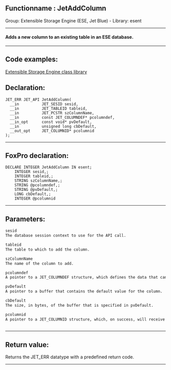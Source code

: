 <link rel="stylesheet" type="text/css" href="../../css/win32api.css">  
<link rel="stylesheet" href="https://cdnjs.cloudflare.com/ajax/libs/font-awesome/4.7.0/css/font-awesome.min.css">

## Functionname : JetAddColumn
Group: Extensible Storage Engine (ESE, Jet Blue) - Library: esent    
***  


#### Adds a new column to an existing table in an ESE database.
***  


## Code examples:
[Extensible Storage Engine class library](../../samples/sample_532.md)  

## Declaration:
```foxpro  
JET_ERR JET_API JetAddColumn(
  __in          JET_SESID sesid,
  __in          JET_TABLEID tableid,
  __in          JET_PCSTR szColumnName,
  __in          const JET_COLUMNDEF* pcolumndef,
  __in_opt      const void* pvDefault,
  __in          unsigned long cbDefault,
  __out_opt     JET_COLUMNID* pcolumnid
);  
```  
***  


## FoxPro declaration:
```foxpro  
DECLARE INTEGER JetAddColumn IN esent;
	INTEGER sesid,;
	INTEGER tableid,;
	STRING szColumnName,;
	STRING @pcolumndef,;
	STRING @pvDefault,;
	LONG cbDefault,;
	INTEGER @pcolumnid  
```  
***  


## Parameters:
```txt  
sesid
The database session context to use for the API call.

tableid
The table to which to add the column.

szColumnName
The name of the column to add.

pcolumndef
A pointer to a JET_COLUMNDEF structure, which defines the data that can be stored in a column.

pvDefault
A pointer to a buffer that contains the default value for the column.

cbDefault
The size, in bytes, of the buffer that is specified in pvDefault.

pcolumnid
A pointer to a JET_COLUMNID structure, which, on success, will receive the identifier of the newly created column.
  
```  
***  


## Return value:
Returns the JET_ERR datatype with a predefined return code.  
***  

